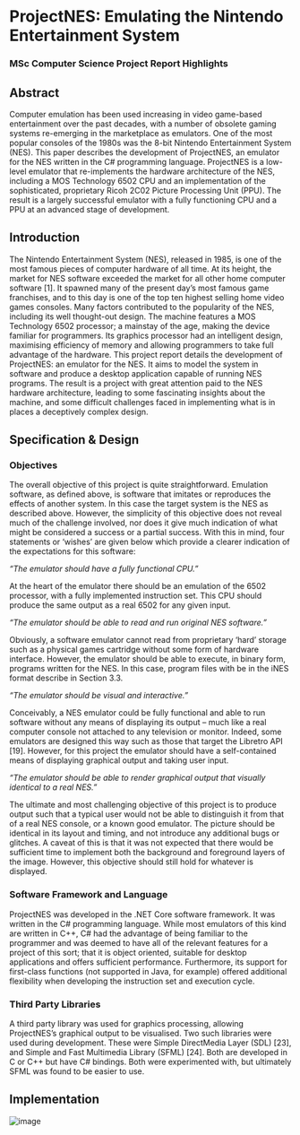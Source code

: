 # ProjectNES: Emulating the Nintendo Entertainment System 
### MSc Computer Science Project Report Highlights

## Abstract
Computer emulation has been used increasing in video game-based entertainment over the past decades, with a number of obsolete gaming systems re-emerging in the marketplace as emulators. One of the most popular consoles of the 1980s was the 8-bit Nintendo Entertainment System (NES). This paper describes the development of ProjectNES, an emulator for the NES written in the C# programming language. ProjectNES is a low-level emulator that re-implements the hardware architecture of the NES, including a MOS Technology 6502 CPU and an implementation of the sophisticated, proprietary Ricoh 2C02 Picture Processing Unit (PPU). The result is a largely successful emulator with a fully functioning CPU and a PPU at an advanced stage of development. 

## Introduction
The Nintendo Entertainment System (NES), released in 1985, is one of the most famous pieces of computer hardware of all time. At its height, the market for NES software exceeded the market for all other home computer software [1]. It spawned many of the present day’s most famous game franchises, and to this day is one of the top ten highest selling home video games consoles. 
Many factors contributed to the popularity of the NES, including its well thought-out design. The machine features a MOS Technology 6502 processor; a mainstay of the age, making the device familiar for programmers. Its graphics processor had an intelligent design, maximising efficiency of memory and allowing programmers to take full advantage of the hardware.
This project report details the development of ProjectNES: an emulator for the NES. It aims to model the system in software and produce a desktop application capable of running NES programs. The result is a project with great attention paid to the NES hardware architecture, leading to some fascinating insights about the machine, and some difficult challenges faced in implementing what is in places a deceptively complex design.

## Specification & Design
### Objectives
The overall objective of this project is quite straightforward. Emulation software, as defined above, is software that imitates or reproduces the effects of another system. In this case the target system is the NES as described above. However, the simplicity of this objective does not reveal much of the challenge involved, nor does it give much indication of what might be considered a success or a partial success.
With this in mind, four statements or ‘wishes’ are given below which provide a clearer indication of the expectations for this software: 

_“The emulator should have a fully functional CPU.”_

At the heart of the emulator there should be an emulation of the 6502 processor, with a fully implemented instruction set. This CPU should produce the same output as a real 6502 for any given input.

_“The emulator should be able to read and run original NES software.”_

Obviously, a software emulator cannot read from proprietary ‘hard’ storage such as a physical games cartridge without some form of hardware interface. However, the emulator should be able to execute, in binary form, programs written for the NES. In this case, program files with be in the iNES format describe in Section 3.3.

_“The emulator should be visual and interactive.”_

Conceivably, a NES emulator could be fully functional and able to run software without any means of displaying its output – much like a real computer console not attached to any television or monitor. Indeed, some emulators are designed this way such as those that target the Libretro API [19]. However, for this project the emulator should have a self-contained means of displaying graphical output and taking user input.

_“The emulator should be able to render graphical output that visually identical to a real NES.”_

The ultimate and most challenging objective of this project is to produce output such that a typical user would not be able to distinguish it from that of a real NES console, or a known good emulator. The picture should be identical in its layout and timing, and not introduce any additional bugs or glitches. A caveat of this is that it was not expected that there would be sufficient time to implement both the background and foreground layers of the image. However, this objective should still hold for whatever is displayed.

### Software Framework and Language
ProjectNES was developed in the .NET Core software framework. It was written in the C# programming language.
While most emulators of this kind are written in C++, C# had the advantage of being familiar to the programmer and was deemed to have all of the relevant features for a project of this sort; that it is object oriented, suitable for desktop applications and offers sufficient performance. Furthermore, its support for first-class functions (not supported in Java, for example) offered additional flexibility when developing the instruction set and execution cycle.

### Third Party Libraries
A third party library was used for graphics processing, allowing ProjectNES’s graphical output to be visualised. Two such libraries were used during development. These were Simple DirectMedia Layer (SDL) [23], and Simple and Fast Multimedia Library (SFML) [24]. Both are developed in C or C++ but have C# bindings. Both were experimented with, but ultimately SFML was found to be easier to use. 


## Implementation


![image](https://user-images.githubusercontent.com/44982187/113860251-b78c0a80-979d-11eb-8fa7-969b1096733f.png)

